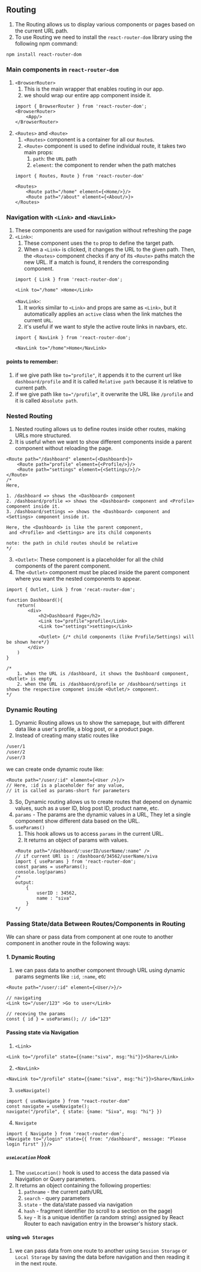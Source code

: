 ## Routing 
1. The Routing allows us to display various components or pages based on the current URL path.
2. To use Routing we need to install the `react-router-dom` library using the following npm command:
```JS
npm install react-router-dom
```

### Main components in `react-router-dom`
1. `<BrowserRouter>`
    1. This is the main wrapper that enables routing in our app.
    2. we should wrap our entire app component inside it.
    ```JS
    import { BrowserRouter } from 'react-router-dom';
    <BrowserRouter>
        <App/>
    </BrowserRouter>
    ```
2. `<Routes>` and `<Route>`
    1. `<Routes>` component is a container for all our `Route`s.
    2. `<Route>` component is used to define individual route, it takes two main props:
        1. `path`: the `URL` path
        2. `element`: the component to render when the path matches
    ```Js
    import { Routes, Route } from 'react-router-dom'
    
    <Routes>
        <Route path="/home" element={<Home/>}/>
        <Route path="/about" element={<About/>}>
    </Routes>
    ```

### Navigation with `<Link>` and `<NavLink>`
1. These components are used for navigation without refreshing the page
2. `<Link>`: 
    1. These component uses the `to` prop to define the target path.
    2. When a `<Link>` is clicked, it changes the URL to the given path. Then, the `<Routes>` component checks if any of its `<Route>` paths match the new URL. If a match is found, it renders the corresponding component.
    ```JS
    import { Link } from 'react-router-dom';

    <Link to="/home" >Home</Link>
    ```
    `<NavLink>`:
    1. It works similar to `<Link>` and props are same as `<Link>`, but it automatically applies an `active` class when the link matches the current `URL`.
    2. it's useful if we want to style the active route links in navbars, etc.
    ```JS
    import { NavLink } from 'react-router-dom';

    <NavLink to="/home">Home</NavLink>
    ```
#### points to remember:
1. if we give path like `to="profile"`, it appends it to the current url like `dashboard/profile` and it is called `Relative path` because it is relative to current path.
2. if we give path like `to="/profile"`, it overwrite the URL like `/profile` and it is called `Absolute path`.

### Nested Routing
1. Nested routing allows us to define routes inside other routes, making URLs more structured.
2. It is useful when we want to show different components inside a parent component without reloading the page.
```JS
<Route path="/dashboard" element={<Dashboard>}>
    <Route path="profile" element={<Profile/>}/>
    <Route path="settings" element={<Settings/>}/>
</Route>
/*
Here,

1. /dashboard => shows the <Dashboard> component
2. /dashboard/profile => shows the <Dashboard> component and <Profile> component inside it.
3. /dashboard/settings => shows the <Dashboard> component and <Settings> component inside it.

Here, the <Dashboard> is like the parent component,
 and <Profile> and <Settings> are its child components

note: the path in child routes should be relative
*/
``` 
3. `<Outlet>`: These component is a placeholder for all the child components
 of the parent component.
4. The `<Outlet>` component must be placed inside the parent component where you want the nested components to appear.
```JS
import { Outlet, Link } from 'recat-router-dom';

function Dashboard(){
    return(
        <div>
            <h2>Dashboard Page</h2>
            <Link to="profile">profile</Link>
            <Link to="settings">settings</Link>

            <Outlet> {/* child components (like Profile/Settings) will be shown here*/}
        </div>
    )
}
```
```JS
/*
    1. when the URL is /dashboard, it shows the Dashboard component, <Outlet> is empty
    2. when the URL is /dashbaord/profile or /dashboard/settings it shows the respective componet inside <Outlet/> component.
*/
```
### Dynamic Routing
1. Dynamic Routing allows us to show the samepage, but with different data like a user's profile, a blog post, or a product page.
2. Instead of creating many static routes like
```bash
/user/1
/user/2
/user/3
```
we can create onde dynamic route like:
```JS
<Route path="/user/:id" element={<User />}/>
// Here, :id is a placeholder for any value,
// it is called as params-short for parameters
```
3. So, Dynamic routing allows us to create routes that depend on dynamic values, such as a user ID, blog post ID, product name, etc.
4. `params` - The params are the dynamic values in a URL, They let a single component show different data based on the URL.
5. `useParams()`
    1. This hook allows us to access `params` in the current URL.
    2. It returns an object of params with values.
    ```JS
    <Route path="/dashboard/:userID/userName/:name" />
    // if current URl is : /dashboard/34562/userName/siva
    import { useParams } from 'react-router-dom';
    const params = useParams();
    console.log(params)
    /*
    output: 
        {
            userID : 34562,
            name : "siva"
        }
    */
    ```

### Passing State/data Between Routes/Components in Routing
We can share or pass data from component at one route to another component in another route in the following ways:
#### 1. Dynamic Routing
1. we can pass data to another component through URL using dynamic params segments like `:id`, `:name`, etc
```JS
<Route path="/user/:id" element={<User/>}/>

// navigating 
<Link to="/user/123" >Go to user</Link>

// receving the params
const { id } = useParams(); // id="123"
```
#### Passing state via Navigation
1. `<Link>`
```JS
<Link to="/profile" state={{name:"siva", msg:"hi"}}>Share</Link>
```
2. `<NavLink>`
```JS
<NavLink to="/profile" state={{name:"siva", msg:"hi"}}>Share</NavLink>
```
3. `useNavigate()`
```JS
import { useNavigate } from "react-router-dom"
const navigate = useNavigate();
navigate("/profile", { state: {name: "Siva", msg: "hi"} })
```
4. `Navigate`
```JS
import { Navigate } from 'react-router-dom';
<Navigate to="/login" state={{ from: "/dashboard", message: "Please login first" }}/>
```
##### `useLocation` Hook
1. The `useLocation()` hook is used to access the data passed via Navigation or Query parameters.
2. It returns an object containing the following properties:
    1. `pathname` - the current path/URL
    2. `search` - query parameters
    3. `state` - the data/state passed via navigation
    4. `hash` - fragment identifier (to scroll to a section on the page)
    5. `key` - It is a unique identifier (a random string) assigned by React Router to each navigation entry in the browser's history stack.
#### using `web Storages`
1. we can pass data from one route to another using `Session Storage` or `Local Storage` by saving the data before navigation and then reading it in the next route.
